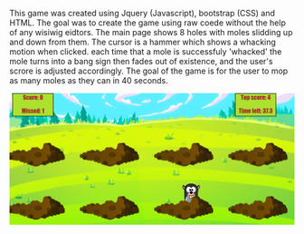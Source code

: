 This game was created using Jquery (Javascript), bootstrap (CSS) and HTML. The goal was to create the game using raw coede without the help of any wisiwig eidtors. The main page shows 8 holes with moles slidding up and down from them. The cursor is a hammer which shows a whacking motion when clicked. each time that a mole is successfuly 'whacked' the mole turns into a bang sign then fades out of existence, and the user's scrore is adjusted accordingly. The goal of the game is for the user to mop as many moles as they can in 40 seconds. 

![Alt text](/images/WhacAMoleCapture.PNG?raw=true "Title")
